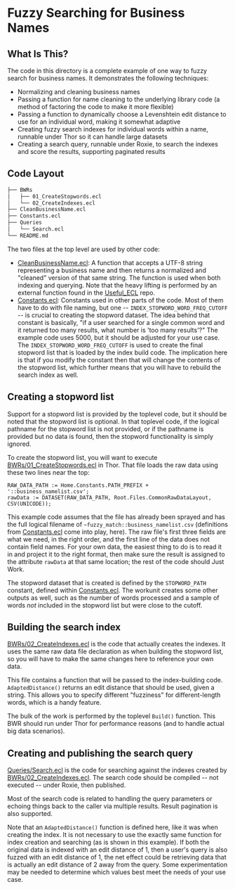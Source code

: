 # Fuzzy Searching for Business Names

## What Is This?

The code in this directory is a complete example of one way to fuzzy search for business names.  It demonstrates the following techniques:

- Normalizing and cleaning business names
- Passing a function for name cleaning to the underlying library code (a method of factoring the code to make it more flexible)
- Passing a function to dynamically choose a Levenshtein edit distance to use for an individual word, making it somewhat adaptive
- Creating fuzzy search indexes for individual words within a name, runnable under Thor so it can handle large datasets
- Creating a search query, runnable under Roxie, to search the indexes and score the results, supporting paginated results

## Code Layout

```bash
├── BWRs
│   ├── 01_CreateStopwords.ecl
│   └── 02_CreateIndexes.ecl
├── CleanBusinessName.ecl
├── Constants.ecl
├── Queries
│   └── Search.ecl
└── README.md
```

The two files at the top level are used by other code:

- [CleanBusinessName.ecl](CleanBusinessName.ecl): A function that accepts a UTF-8 string representing a business name and then returns a normalized and "cleaned" version of that same string.  The function is used when both indexing and querying.  Note that the heavy lifting is performed by an external function found in the [Useful_ECL](https://github.com/hpccsystems-solutions-lab/Useful_ECL) repo.
- [Constants.ecl](Constants.ecl): Constants used in other parts of the code. Most of them have to do with file naming, but one -- ``INDEX_STOPWORD_WORD_FREQ_CUTOFF`` -- is crucial to creating the stopword dataset. The idea behind that constant is basically, "if a user searched for a single common word and it returned too many results, what number is 'too many results'?"  The example code uses 5000, but it should be adjusted for your use case.  The ``INDEX_STOPWORD_WORD_FREQ_CUTOFF`` is used to create the final stopword list that is loaded by the index build code.  The implication here is that if you modify the constant then that will change the contents of the stopword list, which further means that you will have to rebuild the search index as well.

## Creating a stopword list

Support for a stopword list is provided by the toplevel code, but it should be noted that the stopword list is optional.  In that toplevel code, if the logical pathname for the stopword list is not provided, or if the pathname is provided but no data is found, then the stopword functionality is simply ignored.

To create the stopword list, you will want to execute [BWRs/01_CreateStopwords.ecl](BWRs/01_CreateStopwords.ecl) in Thor.  That file loads the raw data using these two lines near the top:

```ecl
RAW_DATA_PATH := Home.Constants.PATH_PREFIX + '::business_namelist.csv';
rawData := DATASET(RAW_DATA_PATH, Root.Files.CommonRawDataLayout, CSV(UNICODE));
```

This example code assumes that the file has already been sprayed and has the full logical filename of ``~fuzzy_match::business_namelist.csv`` (definitions from [Constants.ecl](Constants.ecl) come into play, here).  The raw file's first three fields are what we need, in the right order, and the first line of the data does not contain field names.  For your own data, the easiest thing to do is to read it in and project it to the right format, then make sure the result is assigned to the attribute ``rawData`` at that same location; the rest of the code should Just Work.

The stopword dataset that is created is defined by the ``STOPWORD_PATH`` constant, defined within [Constants.ecl](Constants.ecl).  The workunit creates some other outputs as well, such as the number of words processed and a sample of words *not* included in the stopword list but were close to the cutoff.

## Building the search index

[BWRs/02_CreateIndexes.ecl](BWRs/02_CreateIndexes.ecl) is the code that actually creates the indexes.  It uses the same raw data file declaration as when building the stopword list, so you will have to make the same changes here to reference your own data.

This file contains a function that will be passed to the index-building code.  ``AdaptedDistance()`` returns an edit distance that should be used, given a string.  This allows you to specify different "fuzziness" for different-length words, which is a handy feature.

The bulk of the work is performed by the toplevel ``Build()`` function.  This BWR should run under Thor for performance reasons (and to handle actual big data scenarios).

## Creating and publishing the search query

[Queries/Search.ecl](Queries/Search.ecl) is the code for searching against the indexes created by [BWRs/02_CreateIndexes.ecl](BWRs/02_CreateIndexes.ecl).  The search code should be compiled -- not executed -- under Roxie, then published.

Most of the search code is related to handling the query parameters or echoing things back to the caller via multiple results.  Result pagination is also supported.

Note that an ``AdaptedDistance()`` function is defined here, like it was when creating the index.  It is not necessary to use the exactly same function for index creation and searching (as is shown in this example).  If both the original data is indexed with an edit distance of 1, then a user's query is also fuzzed with an edit distance of 1, the net effect could be retrieving data that is actually an edit distance of 2 away from the query.  Some experimentation may be needed to determine which values best meet the needs of your use case.
